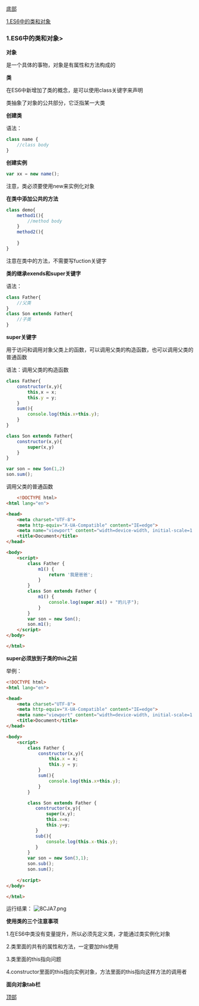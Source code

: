 <a id='top'></a>

[底部](#bottom)

[1.ES6中的类和对象](#1)





















### <a id='1'>1.ES6中的类和对象</a>>

**对象**

是一个具体的事物，对象是有属性和方法构成的



**类**

在ES6中新增加了类的概念，是可以使用class关键字来声明

类抽象了对象的公共部分，它泛指某一大类



**创建类**

语法：

```js
class name {
    //class body
}
```



**创建实例**

```js
var xx = new name();
```

注意，类必须要使用new来实例化对象



**在类中添加公共的方法**

```js
class demo{
    method1(){
        //method body
    }
    method2(){
        
    }
}
```

注意在类中的方法，不需要写fuction关键字



**类的继承exends和super关键字**

语法：

```js
class Father{
    //父类
}
class Son extends Father{
    //子类
}
```



**super关键字**

用于访问和调用对象父类上的函数，可以调用父类的构造函数，也可以调用父类的普通函数

语法：调用父类的构造函数

```js
class Father{
    constructor(x,y){
        this,x = x;
        this.y = y;
    }
    sum(){
        console.log(this.x+this.y);
    }
}

class Son extends Father{
    constructor(x,y){
        super(x,y)
    }
}

var son = new Son(1,2)
son.sum();
```



调用父类的普通函数

```html
	<!DOCTYPE html>
<html lang="en">

<head>
    <meta charset="UTF-8">
    <meta http-equiv="X-UA-Compatible" content="IE=edge">
    <meta name="viewport" content="width=device-width, initial-scale=1.0">
    <title>Document</title>
</head>

<body>
    <script>
        class Father {
            m1() {
                return '我是爸爸';
            }
        }
        class Son extends Father {
            m1() {
                console.log(super.m1() + "的儿子");
            }
        }
        var son = new Son();
        son.m1();
    </script>
</body>

</html>
```



**super必须放到子类的this之前**

举例：

```html
<!DOCTYPE html>
<html lang="en">

<head>
    <meta charset="UTF-8">
    <meta http-equiv="X-UA-Compatible" content="IE=edge">
    <meta name="viewport" content="width=device-width, initial-scale=1.0">
    <title>Document</title>
</head>

<body>
    <script>
        class Father {
            constructor(x,y){
                this.x = x;
                this.y = y;
            }
            sum(){
                console.log(this.x+this.y);
            }
        }

        class Son extends Father {
           constructor(x,y){
               super(x,y);
               this.x=x;
               this.y=y;
           }
           sub(){
               console.log(this.x-this.y);
           }
        }
        var son = new Son(3,1);
        son.sub();
        son.sum();
    
    </script>
</body>

</html>
```

运行结果：
![8CJA7.png](https://s1.328888.xyz/2022/04/26/8CJA7.png)



**使用类的三个注意事项**

1.在ES6中类没有变量提升，所以必须先定义类，才能通过类实例化对象

2.类里面的共有的属性和方法，一定要加this使用

3.类里面的this指向问题

4.constructor里面的this指向实例对象，方法里面的this指向这样方法的调用者



**面向对象tab栏**











[顶部](#top)

<a id='bottom'></a>